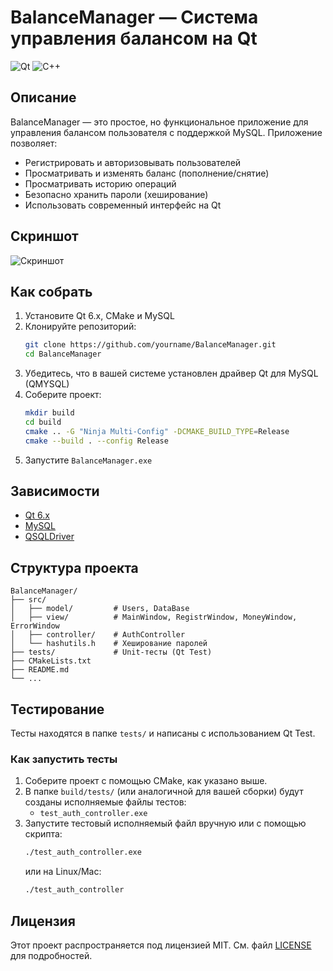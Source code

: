# BalanceManager — Система управления балансом на Qt

![Qt](https://img.shields.io/badge/Qt-6.x-green)
![C++](https://img.shields.io/badge/C%2B%2B-17-blue)

## Описание

BalanceManager — это простое, но функциональное приложение для управления балансом пользователя с поддержкой MySQL. Приложение позволяет:
- Регистрировать и авторизовывать пользователей
- Просматривать и изменять баланс (пополнение/снятие)
- Просматривать историю операций
- Безопасно хранить пароли (хеширование)
- Использовать современный интерфейс на Qt

## Скриншот
![Скриншот](https://github.com/user-attachments/assets/28d701ca-10d9-46d8-8ca9-0dcb9091a0d7)

## Как собрать

1. Установите Qt 6.x, CMake и MySQL
2. Клонируйте репозиторий:
   ```bash
   git clone https://github.com/yourname/BalanceManager.git
   cd BalanceManager
   ```
3. Убедитесь, что в вашей системе установлен драйвер Qt для MySQL (QMYSQL)
4. Соберите проект:
   ```bash
   mkdir build
   cd build
   cmake .. -G "Ninja Multi-Config" -DCMAKE_BUILD_TYPE=Release
   cmake --build . --config Release
   ```
5. Запустите `BalanceManager.exe`

## Зависимости
- [Qt 6.x](https://www.qt.io/download)
- [MySQL](https://www.mysql.com/)
- [QSQLDriver](https://github.com/thecodemonkey86/qt_mysql_driver)

## Структура проекта
```
BalanceManager/
├── src/
│   ├── model/         # Users, DataBase
│   ├── view/          # MainWindow, RegistrWindow, MoneyWindow, ErrorWindow
│   ├── controller/    # AuthController
│   └── hashutils.h    # Хеширование паролей
├── tests/             # Unit-тесты (Qt Test)
├── CMakeLists.txt
├── README.md
└── ...
```

## Тестирование

Тесты находятся в папке `tests/` и написаны с использованием Qt Test.

### Как запустить тесты

1. Соберите проект с помощью CMake, как указано выше.
2. В папке `build/tests/` (или аналогичной для вашей сборки) будут созданы исполняемые файлы тестов:
   - `test_auth_controller.exe`
3. Запустите тестовый исполняемый файл вручную или с помощью скрипта:
   ```bash
   ./test_auth_controller.exe
   ```
   или на Linux/Mac:
   ```bash
   ./test_auth_controller
   ```

## Лицензия

Этот проект распространяется под лицензией MIT. См. файл [LICENSE](LICENSE) для подробностей.
